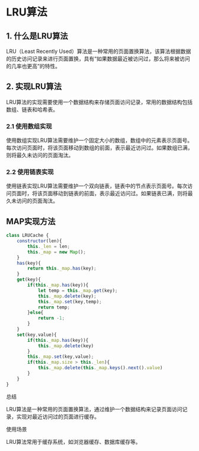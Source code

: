 # LRU算法

## 1. 什么是LRU算法

LRU（Least Recently Used）算法是一种常用的页面置换算法，该算法根据数据的历史访问记录来进行页面置换，具有“如果数据最近被访问过，那么将来被访问的几率也更高”的特性。

## 2. 实现LRU算法

LRU算法的实现需要使用一个数据结构来存储页面访问记录，常用的数据结构包括数组、链表和哈希表。

### 2.1 使用数组实现

使用数组实现LRU算法需要维护一个固定大小的数组，数组中的元素表示页面号。每次访问页面时，将该页面移动到数组的前面，表示最近访问过。如果数组已满，则将最久未访问的页面淘汰。

### 2.2 使用链表实现

使用链表实现LRU算法需要维护一个双向链表，链表中的节点表示页面号。每次访问页面时，将该页面移动到链表的前面，表示最近访问过。如果链表已满，则将最久未访问的页面淘汰。

## MAP实现方法

<!-- map是有序的，Map 中的键以简单、直接的方式排序：Map 对象按照插入的顺序迭代条目、键和值。 -->

```js
class LRUCache {
    constructor(len){
        this._len = len;
        this._map = new Map();
    }
    has(key){
        return this._map.has(key);
    }
    get(key){
        if(this._map.has(key)){
            let temp = this._map.get(key);
            this._map.delete(key);
            this._map.set(key,temp);
            return temp;
        }else{
            return -1;
        }
    }
    set(key,value){
        if(this._map.has(key)){
            this._map.delete(key)
        }
        this._map.set(key,value);
        if(this._map.size > this._len){
            this._map.delete(this._map.keys().next().value)
        }
    }
}
```

总结

LRU算法是一种常用的页面置换算法，通过维护一个数据结构来记录页面访问记录，实现对最近访问过的页面进行缓存。

使用场景

LRU算法常用于缓存系统，如浏览器缓存、数据库缓存等。

